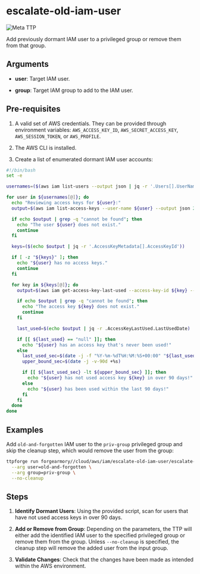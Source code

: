 # escalate-old-iam-user

![Meta TTP](https://img.shields.io/badge/Meta_TTP-blue)

Add previously dormant IAM user to a privileged group or remove them from that group.

## Arguments

- **user**: Target IAM user.

- **group**: Target IAM group to add to the IAM user.

## Pre-requisites

1. A valid set of AWS credentials. They can be provided through environment
   variables: `AWS_ACCESS_KEY_ID`, `AWS_SECRET_ACCESS_KEY`,
   `AWS_SESSION_TOKEN`, or `AWS_PROFILE`.

1. The AWS CLI is installed.

1. Create a list of enumerated dormant IAM user accounts:

  ```bash
  #!/bin/bash
  set -e

  usernames=($(aws iam list-users --output json | jq -r '.Users[].UserName'))

  for user in ${usernames[@]}; do
    echo "Reviewing access keys for ${user}:"
    output=$(aws iam list-access-keys --user-name ${user} --output json 2>&1)

    if echo $output | grep -q "cannot be found"; then
      echo "The user ${user} does not exist."
      continue
    fi

    keys=($(echo $output | jq -r '.AccessKeyMetadata[].AccessKeyId'))

    if [ -z "${keys}" ]; then
      echo "${user} has no access keys."
      continue
    fi

    for key in ${keys[@]}; do
      output=$(aws iam get-access-key-last-used --access-key-id ${key} --output json 2>&1)

      if echo $output | grep -q "cannot be found"; then
        echo "The access key ${key} does not exist."
        continue
      fi

      last_used=$(echo $output | jq -r .AccessKeyLastUsed.LastUsedDate)

      if [[ ${last_used} == "null" ]]; then
        echo "${user} has an access key that's never been used!"
      else
        last_used_sec=$(date -j -f "%Y-%m-%dT%H:%M:%S+00:00" "${last_used}" +%s)
        upper_bound_sec=$(date -j -v-90d +%s)

        if [[ ${last_used_sec} -lt ${upper_bound_sec} ]]; then
          echo "${user} has not used access key ${key} in over 90 days!"
        else
          echo "${user} has been used within the last 90 days!"
        fi
      fi
    done
  done
  ```

## Examples

Add `old-and-forgotten` IAM user to the `priv-group` privileged group and
skip the cleanup step, which would remove the user from the group:

```bash
ttpforge run forgearmory//cloud/aws/iam/escalate-old-iam-user/escalate-old-iam-user.yaml \
  --arg user=old-and-forgotten \
  --arg group=priv-group \
  --no-cleanup
```

## Steps

1. **Identify Dormant Users**: Using the provided script, scan for users that
   have not used access keys in over 90 days.

1. **Add or Remove from Group**: Depending on the parameters,
   the TTP will either add the identified IAM user to the specified
   privileged group or remove them from the group. Unless `--no-cleanup` is
   specified, the cleanup step will remove the added user from the input
   group.

1. **Validate Changes**: Check that the changes have been made as intended
   within the AWS environment.
